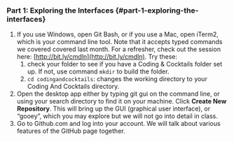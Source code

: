 ### Part 1: Exploring the Interfaces {#part-1-exploring-the-interfaces}

1.  If you use Windows, open Git Bash, or if you use a Mac, open iTerm2, which is your command line tool. Note that it accepts typed commands we covered covered last month. For a refresher, check out the session here: [http://bit.ly/cmdln](http://bit.ly/cmdln). Try these:
    1.  check your folder to see if you have a Coding &amp; Cocktails folder set up. If not, use command `mkdir` to build the folder.
    2.  `cd codingandcocktails`: changes the working directory to your Coding And Cocktails directory.
2.  Open the desktop app either by typing git gui on the command line, or using your search directory to find it on your machine. Click **Create New Repository**. This will bring up the GUI (graphical user interface), or “gooey”, which you may explore but we will not go into detail in class.
3.  Go to Github.com and log into your account. We will talk about various features of the GitHub page together.